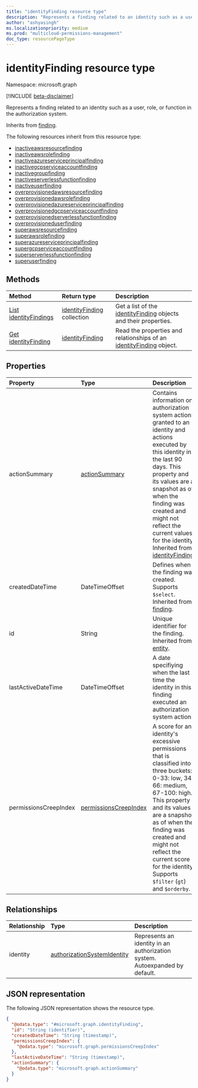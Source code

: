 ```yaml
---
title: "identityFinding resource type"
description: "Represents a finding related to an identity such as a user, role, or function in the authorization system."
author: "ashyasingh"
ms.localizationpriority: medium
ms.prod: "multicloud-permissions-management"
doc_type: resourcePageType
---
```


# identityFinding resource type

Namespace: microsoft.graph

[!INCLUDE [beta-disclaimer](../../includes/beta-disclaimer.md)]

Represents a finding related to an identity such as a user, role, or function in the authorization system.

Inherits from [finding](../resources/finding.md).

The following resources inherit from this resource type:

- [inactiveawsresourcefinding](../resources/inactiveawsresourcefinding.md)
- [inactiveawsrolefinding](../resources/inactiveawsrolefinding.md)
- [inactiveazureserviceprincipalfinding](../resources/inactiveazureserviceprincipalfinding.md)
- [inactivegcpserviceaccountfinding](../resources/inactivegcpserviceaccountfinding.md)
- [inactivegroupfinding](../resources/inactivegroupfinding.md)
- [inactiveserverlessfunctionfinding](../resources/inactiveserverlessfunctionfinding.md)
- [inactiveuserfinding](../resources/inactiveuserfinding.md)
- [overprovisionedawsresourcefinding](../resources/overprovisionedawsresourcefinding.md)
- [overprovisionedawsrolefinding](../resources/overprovisionedawsrolefinding.md)
- [overprovisionedazureserviceprincipalfinding](../resources/overprovisionedazureserviceprincipalfinding.md)
- [overprovisionedgcpserviceaccountfinding](../resources/overprovisionedgcpserviceaccountfinding.md)
- [overprovisionedserverlessfunctionfinding](../resources/overprovisionedserverlessfunctionfinding.md)
- [overprovisioneduserfinding](../resources/overprovisioneduserfinding.md)
- [superawsresourcefinding](../resources/superawsresourcefinding.md)
- [superawsrolefinding](../resources/superawsrolefinding.md)
- [superazureserviceprincipalfinding](../resources/superazureserviceprincipalfinding.md)
- [supergcpserviceaccountfinding](../resources/supergcpserviceaccountfinding.md)
- [superserverlessfunctionfinding](../resources/superserverlessfunctionfinding.md)
- [superuserfinding](../resources/superuserfinding.md)

## Methods
|Method|Return type|Description|
|:---|:---|:---|
|[List identityFindings](../api/identityfinding-list.md)|[identityFinding](../resources/identityfinding.md) collection|Get a list of the [identityFinding](../resources/identityfinding.md) objects and their properties.|
|[Get identityFinding](../api/identityfinding-get.md)|[identityFinding](../resources/identityfinding.md)|Read the properties and relationships of an [identityFinding](../resources/identityfinding.md) object.|

## Properties
|Property|Type|Description|
|:---|:---|:---|
|actionSummary|[actionSummary](../resources/actionsummary.md)|Contains information on authorization system actions granted to an identity and actions executed by this identity in the last 90 days. This property and its values are a snapshot as of when the finding was created and might not reflect the current values for the identity. Inherited from [identityFinding](../resources/identityfinding.md).|
|createdDateTime|DateTimeOffset|Defines when the finding was created. Supports `$select`. Inherited from [finding](../resources/finding.md).|
|id|String|Unique identifier for the finding. Inherited from [entity](../resources/entity.md).|
|lastActiveDateTime|DateTimeOffset|A date specifiying when the last time the identity in this finding executed an authorization system action.|
|permissionsCreepIndex|[permissionsCreepIndex](../resources/permissionscreepindex.md)|A score for an identity's excessive permissions that is classified into three buckets: 0-33: low, 34-66: medium, 67-100: high. This property and its values are a snapshot as of when the finding was created and might not reflect the current score for the identity. Supports `$filter` (`gt`) and `$orderby`.|

## Relationships
|Relationship|Type|Description|
|:---|:---|:---|
|identity|[authorizationSystemIdentity](../resources/authorizationsystemidentity.md)|Represents an identity in an authorization system. Autoexpanded by default.|

## JSON representation
The following JSON representation shows the resource type.
<!-- {
  "blockType": "resource",
  "keyProperty": "id",
  "@odata.type": "microsoft.graph.identityFinding",
  "baseType": "microsoft.graph.finding",
  "openType": false
}
-->
``` json
{
  "@odata.type": "#microsoft.graph.identityFinding",
  "id": "String (identifier)",
  "createdDateTime": "String (timestamp)",
  "permissionsCreepIndex": {
    "@odata.type": "microsoft.graph.permissionsCreepIndex"
  },
  "lastActiveDateTime": "String (timestamp)",
  "actionSummary": {
    "@odata.type": "microsoft.graph.actionSummary"
  }
}
```

